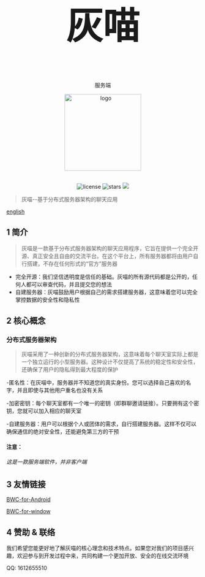 <div align="center">
<h1 style="font-size:10vw"><h1 style="font-size:10vw">灰喵</h1><br>服务端</h1>
<p align='center'>
<img src='https://i.postimg.cc/QNPmws3g/00131-716747303-2.png' width='200' alt='logo' aling='middle'/>
</p>

<br />
<img src="https://img.shields.io/github/license/Lixeer/Black-White-Cat" alt="license">
<img src="https://img.shields.io/github/stars/Lixeer/Black-White-Cat" alt="stars">
<img src="https://img.shields.io/badge/python-3.10-blue">
</div>
</p>





>灰喵--基于分布式服务器架构的聊天应用


[english](https://github.com/Lixeer/Black-White-Cat/blob/main/EN_RAEDME.md)


## 1 简介
>灰喵是一款基于分布式服务器架构的聊天应用程序，它旨在提供一个完全开源、真正安全且自由的交流平台。在这个平台上，所有服务器都将由用户自行搭建，不存在任何形式的“官方”服务器

- 完全开源：我们坚信透明度是信任的基础。灰喵的所有源代码都是公开的，任何人都可以审查代码，并且提交您的想法
- 自建服务器：灰喵鼓励用户根据自己的需求搭建服务器，这意味着您可以完全掌控数据的安全性和隐私性

## 2 核心概念
### 分布式服务器架构
>灰喵采用了一种创新的分布式服务器架构，这意味着每个聊天室实际上都是一个独立运行的小型服务器。这种设计不仅提高了系统的稳定性和安全性，还确保了用户的隐私得到最大程度的保护


-匿名性：在灰喵中，服务器并不知道您的真实身份。您可以选择自己喜欢的名字，并且即使与其他用户重名也没有关系


-加密密钥：每个聊天室都有一个唯一的密钥（即群聊邀请链接）。只要拥有这个密钥，您就可以加入相应的聊天室


-自建服务器：用户可以根据个人或团体的需求，自行搭建服务器。这样不仅可以确保通信的绝对安全性，还能避免第三方的干预

#### 注意：
###### 这是一款服务端软件，并非客户端
## 3 友情链接
[BWC-for-Android](https://github.com/gao-shuaibi/WBC_Android)


[BWC-for-window](https://github.com/gao-shuaibi/WBC_Android)



## 4 赞助 & 联络
我们希望您能更好地了解灰喵的核心理念和技术特点。如果您对我们的项目感兴趣，欢迎参与到开发过程中来，共同构建一个更加开放、安全的在线交流环境



QQ: 1612655510
